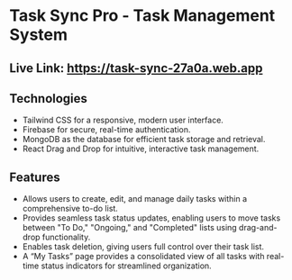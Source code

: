 # Task Sync Pro - Task Management System

## Live Link: https://task-sync-27a0a.web.app

## Technologies
- Tailwind CSS for a responsive, modern user interface.
- Firebase for secure, real-time authentication.
- MongoDB as the database for efficient task storage and retrieval.
- React Drag and Drop for intuitive, interactive task management.

## Features
- Allows users to create, edit, and manage daily tasks within a comprehensive to-do list.
- Provides seamless task status updates, enabling users to move tasks between "To Do," "Ongoing," and "Completed" lists using drag-and-drop functionality.
- Enables task deletion, giving users full control over their task list.
- A “My Tasks” page provides a consolidated view of all tasks with real-time status indicators for streamlined organization.
